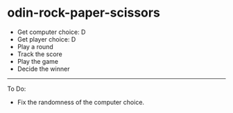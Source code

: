# odin-rock-paper-scissors

- Get computer choice: D
- Get player choice: D
- Play a round
- Track the score
- Play the game
- Decide the winner

------------------------------
To Do:
- Fix the randomness of the computer choice.